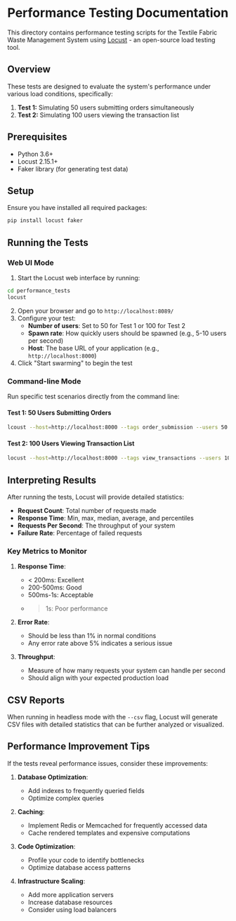 # Performance Testing Documentation

This directory contains performance testing scripts for the Textile Fabric Waste Management System using [Locust](https://locust.io/) - an open-source load testing tool.

## Overview

These tests are designed to evaluate the system's performance under various load conditions, specifically:

1. **Test 1:** Simulating 50 users submitting orders simultaneously
2. **Test 2:** Simulating 100 users viewing the transaction list

## Prerequisites

- Python 3.6+
- Locust 2.15.1+
- Faker library (for generating test data)

## Setup

Ensure you have installed all required packages:

```bash
pip install locust faker
```

## Running the Tests

### Web UI Mode

1. Start the Locust web interface by running:

```bash
cd performance_tests
locust
```

2. Open your browser and go to `http://localhost:8089/`
3. Configure your test:
   - **Number of users**: Set to 50 for Test 1 or 100 for Test 2
   - **Spawn rate**: How quickly users should be spawned (e.g., 5-10 users per second)
   - **Host**: The base URL of your application (e.g., `http://localhost:8000`)
4. Click "Start swarming" to begin the test

### Command-line Mode

Run specific test scenarios directly from the command line:

#### Test 1: 50 Users Submitting Orders

```bash
lcoust --host=http://localhost:8000 --tags order_submission --users 50 --spawn-rate 10 --run-time 5m --headless --csv=results_orders
```

#### Test 2: 100 Users Viewing Transaction List

```bash
locust --host=http://localhost:8000 --tags view_transactions --users 100 --spawn-rate 10 --run-time 5m --headless --csv=results_transactions
```

## Interpreting Results

After running the tests, Locust will provide detailed statistics:

- **Request Count**: Total number of requests made
- **Response Time**: Min, max, median, average, and percentiles
- **Requests Per Second**: The throughput of your system
- **Failure Rate**: Percentage of failed requests

### Key Metrics to Monitor

1. **Response Time**: 
   - < 200ms: Excellent
   - 200-500ms: Good
   - 500ms-1s: Acceptable
   - > 1s: Poor performance

2. **Error Rate**: 
   - Should be less than 1% in normal conditions
   - Any error rate above 5% indicates a serious issue

3. **Throughput**: 
   - Measure of how many requests your system can handle per second
   - Should align with your expected production load

## CSV Reports

When running in headless mode with the `--csv` flag, Locust will generate CSV files with detailed statistics that can be further analyzed or visualized.

## Performance Improvement Tips

If the tests reveal performance issues, consider these improvements:

1. **Database Optimization**:
   - Add indexes to frequently queried fields
   - Optimize complex queries

2. **Caching**:
   - Implement Redis or Memcached for frequently accessed data
   - Cache rendered templates and expensive computations

3. **Code Optimization**:
   - Profile your code to identify bottlenecks
   - Optimize database access patterns

4. **Infrastructure Scaling**:
   - Add more application servers
   - Increase database resources
   - Consider using load balancers